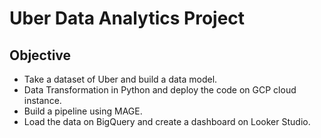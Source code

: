 # Uber Data Analytics Project

## Objective
- Take a dataset of Uber and build a data model.
- Data Transformation in Python and deploy the code on GCP cloud instance.
- Build a pipeline using MAGE.
- Load the data on BigQuery and create a dashboard on Looker Studio.

  
